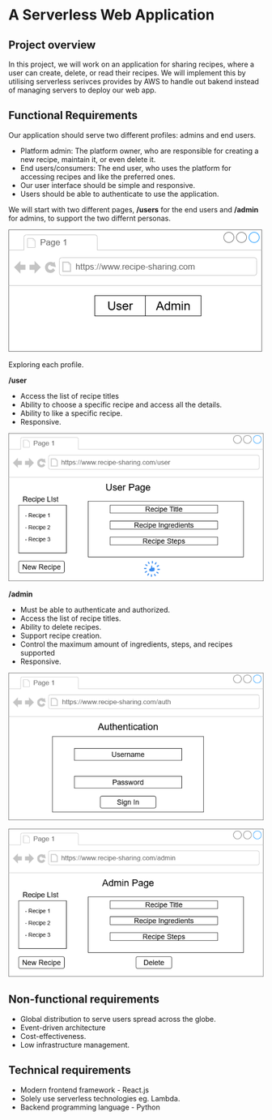 # A Serverless Web Application

## Project overview
In this project, we will work on an application for sharing recipes, where a user can create, delete, or
read their recipes. We will implement this by utilising serverless serivces provides by AWS to handle out bakend instead of managing servers to deploy our web app.

## Functional Requirements
Our application should serve two different profiles: admins and end users.
 - Platform admin: The platform owner, who are responsible for creating a new recipe, maintain it, or even delete it.
 - End users/consumers: The end user, who uses the platform for accessing recipes and like the preferred ones.
 - Our user interface should be simple and responsive.
 - Users should be able to authenticate to use the application.

 We will start with two different pages, **/users** for the end users and **/admin** for admins, to support the two differnt personas.
 
  ![Initial Page](images/initial.png)

  Exploring each profile.

  **/user**
  
  - Access the list of recipe titles
  - Ability to choose a specific recipe and access all the details.
  - Ability to like a specific recipe.
  - Responsive.
  
  ![User](images/user%20setup.drawio.png)

  **/admin**

- Must be able to authenticate and authorized.
- Access the list of recipe titles.
- Ability to delete recipes.
- Support recipe creation.
- Control the maximum amount of ingredients, steps, and recipes supported
- Responsive.

![Admin](images/admin-authentication.drawio.png)


![Admin](images/admin%20setup.drawio.png)

## Non-functional requirements

- Global distribution to serve users spread across the globe.
- Event-driven architecture
- Cost-effectiveness.
- Low infrastructure management.

## Technical requirements

- Modern frontend framework - React.js
- Solely use serverless technologies eg. Lambda.
- Backend programming language - Python